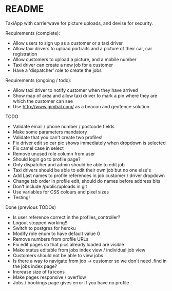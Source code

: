 # README

TaxiApp with carrierwave for picture uploads, and devise for security.

Requirements (complete):
* Allow users to sign up as a customer or a taxi driver
* Allow taxi drivers to upload portraits and a picture of their car, car registration
* Allow customers to upload a picture, and a mobile number
* Taxi driver can create a new job for a customer
* Have a 'dispatcher' role to create the jobs

Requirements (ongoing / todo):
* Allow taxi driver to notify customer when they have arrived
* Show map of area and allow taxi driver to mark a pin where they are which the customer can see
* Use http://www.gimbal.com/ as a beacon and geofence solution 

TODO
* Validate email / phone number / postcode fields
* Make some parameters mandatory
* Validate that you can't create two profiles!
* Fix driver edit so car pic shows immediately when dropdown is selected
* Fix camel case in select 
* Remove unused role column from user
* Should login go to profile page?
* Only dispatcher and admin should be able to edit job
* Taxi drivers should be able to edit their own job but no one else's
* Add Last names to profile references in job customer / driver dropdown
* Change tab order in profile edit, should do names before address bits
* Don't include /public/uploads in git
* Use variables for CSS colours and pixel sizes
* Testing!

Done (previous TODOs)
* Is user reference correct in the profiles_controller?
* Logout stopped working!!
* Switch to postgres for heroku
* Modify role enum to have default value 0
* Remove numbers from profile URLs
* Fix edit pages so that pics already loaded are visible
* Make status editable from jobs index view / individual job view
* Customers should not be able to view jobs
* Is there a way to navigate from job -> customer so we don't need .find in the jobs index page?
* Increase size of fa icons
* Make pages responsive / overflow
* Jobs / bookings page gives error if you have no profile
